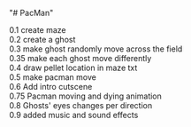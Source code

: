"# PacMan" 

0.1 create maze <br>
0.2 create a ghost <br>
0.3 make ghost randomly move across the field <br>
0.35 make each ghost move differently <br>
0.4 draw pellet location in maze txt <br>
0.5 make pacman move <br>
0.6 Add intro cutscene <br>
0.75 Pacman moving and dying animation <br>
0.8 Ghosts' eyes changes per direction <br>
0.9 added music and sound effects <br>


